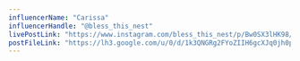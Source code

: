 ```yaml
---
influencerName: "Carissa"
influencerHandle: "@bless_this_nest"
livePostLink: "https://www.instagram.com/bless_this_nest/p/Bw0SX3lHK98/"
postFileLink: "https://lh3.google.com/u/0/d/1k3QNGRg2FYoZIIH6gcXJq0jh0pUSAVPb"
---
```

